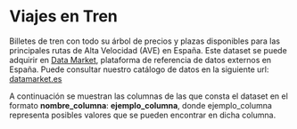 # Viajes en Tren

Billetes de tren con todo su árbol de precios y plazas disponibles para las principales rutas de Alta Velocidad (AVE) en España. Este dataset se puede adquirir en [Data Market](https://datamarket.es/#viajes-en-tren-dataset), plataforma de referencia de datos externos en España. Puede consultar nuestro catálogo de datos en la siguiente url: [datamarket.es](https://datamarket.es/)

A continuación se muestran las columnas de las que consta el dataset en el formato __nombre_columna__: __ejemplo_columna__, donde ejemplo_columna representa posibles valores que se pueden encontrar en dicha columna.
